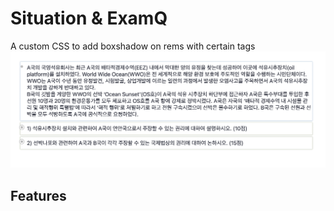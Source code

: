 Situation & ExamQ
=================
A custom CSS to add boxshadow on rems with certain tags
![](SituationExamImg.png)
## Features

